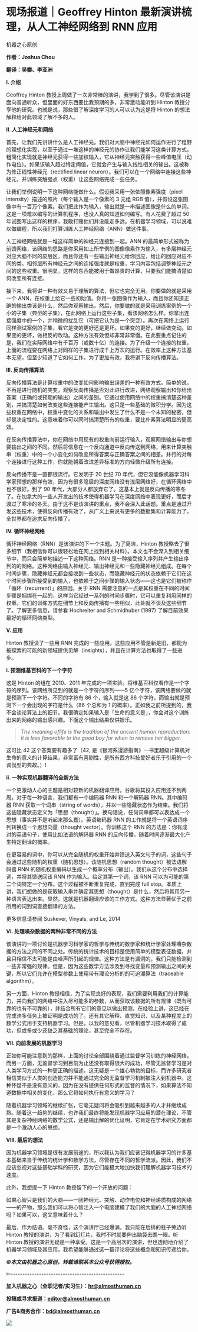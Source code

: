 # 现场报道｜Geoffrey Hinton 最新演讲梳理，从人工神经网络到 RNN 应用

机器之心原创

**作者：Joshua Chou**

**翻译：吴攀、李亚洲**

**Ⅰ. 介绍**

Geoffrey Hinton 教授上周做了一次非常棒的演讲，我学到了很多。尽管该演讲是面向普通听众，但里面的好东西要比我预期的多，非常激动能听到 Hinton 教授分享他的研究。也就是说，那些很了解深度学习的人可以认为这是将 Hinton 的想法解释给对此领域了解不多的人。

**Ⅱ. 人工神经元和网络**

首先，让我们先讲讲什么是人工神经元。我们对大脑中神经元如何运作进行了粗野的理想化实现，以至于通过一堆这样的神经元的协作让我们能学习这类计算方式。粗简化实现就是神经元获得一些加权输入，它从神经元突触获得一些峰值电压（动作电位）。如果该输入超过特定阈值，它就会产生与输入线性相关的输出。这被称为修正线性神经元（rectified linear neuron）。我们可以在一个网络中连接这些神经元，并训练突触强点（权重）让这些网络完成一些任务。

让我们举例说明一下这种网络能做什么。假设我采用一张依照像素强度（pixel intensity）描述的照片（每个输入是一个像素的 3 元组 RGB 值），并假设这张图像中有一百万个像素。我们把此作为输入，输出就是一串描述图像是什么的单词。这是一项难以编写的计算机程序，也没人真的知道如何编写。有人花费了超过 50 年试图写出这样的程序，我敢打赌他们并没能走多远。在机器学习领域，可以说难以做编程，所以我们打算训练人工神经网络（ANN）做这件事。

人工神经网络就是一堆这样简单的神经元连接到一起。ANN 的最简单形式被称为前馈网络，该网络的思路是你采用如上所举例的图像像素作为输入，有多层神经元对应大脑不同的皮层区，而且你还有一些输出神经元给你回应，给出的回应对应不同的类。相邻层所有神经元之间的连接强度就是权重，学习内容包括调整神经元之间的这些权重。很明显，这样的东西能被用于做昂贵的计算，只要我们能搞清楚如何改变所有连接。

接下来，我将讲一种有效又易于理解的算法，但它也完全无用。你要做的就是采用一个 ANN，在权重上给它一些初始值。你用一张图像作为输入，而且你还知道正确的输出类该是什么，然后你观察输出。然后，你要做的就是采用训练案例的一个小的子集（典型的子集），在此网络上运行这些子集，看该网络怎么样。你拿出连接强度中的一个，并稍微的扰乱它（可把它认为是一个突变）。再次在网络上运行同样测试案例的子集，看它是变的更好还是更坏。如果变的更好，继续做变动。如果变的更坏，做相反的改动。这种方法有效但却非常非常慢。在此要重点记住的是，我们在实际网络中有千百万（或数十亿）的连接。为了升级一个连接的权重，上面的流程要在网络上对同样的子集进行成千上万次的运行。在效率上这种方法基本无望，但至少知道了它如何工作。为了更加有效，我将讲下反向传播算法。

**III. 反向传播算法**

反向传播算法是计算权重中的改变如何影响输出误差的一种有效方式。简单的说，不再是进行随机的突变，观察反向传播是否对此进行改进，网络观察输出和你给出答案（正确的或预期的输出）之间的差别。它通过使用网络中的权重搞清楚这种差别，并搞清楚如何改变这些连接能产生输出。这只是一些基础的微积分学。因为这些权重在网络中，权重中变化的关系和输出中发生了什么不是一个未知的秘密，但却是决定性的。这意味着你可以同时搞清楚所有的权重，要比朴素算法明显的更高效。

在反向传播算法中，你在网络中用现有的权重向前运行输入，观察网络输出与你想要输出之间的不同。然后将信息在一个反向通道中反向传送到网络，用来计算突触串（权重）中的一个小变化如何改变所得答案与正确答案之间的相差。并行的对每个连接进行这种工作，你就能朝着改进差异标准的方向轻微升级所有连接。

反向传播不是一直都很流行。它发明于 20 世纪 70 年代，但它没能像机器学习科学家预想的那样有效，因为有很多隐层的深度网络没有浅层网络好，在循环网络中也不很好。到了 90 年代，大部分人都放弃它了。这基本上就是反向传播的寒冬了。在加拿大的一些人开发出的技术使得机器学习在深度网络中表现更好，而后才渡过了寒冷的冬天。由于这不是该演讲的重点，我不会深入此话题。重点是通过开发这些技术，使得反向传播有效了，从广义上来说有更多的数据集和计算能力了，全世界都在追求反向传播了。

**IV. 循环神经网络**

循环神经网络（RNN）是该演讲的下一个主题。为了简洁，Hinton 教授略去了很多细节（我相信你可以很轻松地在网上找到相关材料）。本文也不会深入到相关细节中，而只会简单地描述一下这种网络。RNN 是一种接受输入序列并产生输出序列的的网络。这种网络由输入神经元、输出神经元和一些隐藏神经元组成。在每个时间步骤，隐藏神经元都会接收到一些状态，而隐藏神经元的状态依赖于它们在这个时间步骤所接受到的输入，也依赖于之间步骤的输入状态——这也是它们被称作「循环（recurrent）」的原因。关于 RNN 需要注意的一点是其权重在不同的时间步骤是捆绑在一起的，这样当它经过一系列的时间步骤时，它可以重复利用同样的权重。它们的训练方式在细节上和反向传播有一些相似，此处就不谈及这些细节了。了解更多信息，请参看 Hochreiter and Schmidhuber (1997) 了解目前效果最好的循环网络类型。

**V. 应用**

Hinton 教授谈了一些用 RNN 完成的一些应用。这些应用不管是新是旧，都能为被探索的可能的新领域提供见解（insights），并且在计算方法也取得了一些进步。

**i. 预测维基百科的下一个字符**

这是 Hinton 的组在 2010、2011 年完成的一项实验。将维基百科仅看作是一个字符的序列。该网络所见到的就是一个字符的序列——5 亿个字符，该网络要做的就是预测下一个字符。不同的字符有 86 个，输入就是这 86 个字符，而输出就是预测下一个会出现的字符是什么（86 个总和为 1 的概率）。正如我之前所提到的，我不会谈论算法上的细节。我很确定如果输入是「生命的意义是」，你会对这个训练出来的网络的输出感兴趣。下面这个输出结果仅供娱乐。

> *The meaning oflife is the tradition of the ancient human reproduction: it is less favorable to the good boy for when to remove her bigger.*

这可比 42 这个答案要有趣多了（42, 是《银河系漫游指南》一书里超级计算机对生命的意义的计算结果，非常富有喜剧性，是所有西方科技爱好者乐于引用的一个调侃型的典故。）!

**ii. 一种实现机器翻译的全新方法**

一个更激动人心的主题是相对较新的机器翻译应用，谷歌将其投入应用还不到两周。对于每一种语言，我们都有一个编码器 RNN 和一个解码器 RNN。其中编码器 RNN 获取一个词串（string of words），并以一些隐藏状态作为结束。我们将这些隐藏状态定义为「思想（thought）」。换句话说，任何词串都可以表达成一个思想（事实并不是听起来那么蠢）。英语编码器 RNN 的工作就是将一个英语词序列转换成一个思想向量（thought vector）。你训练这个 RNN 的方法是：你有成对的英语句子，使用比如法语的解码器 RNN 的反向传播，随着时间逐渐最大化产生特定翻译的概率。

在更容易的词中，你可以从完全随机的权重开始并馈送入英文句子的词，这些句子会通过这些随机的权重（随机思想）。该随机思想（random thought）被法语解码器 RNN 的随机权重编码以生成一个概率分布（输出）。我们从这个分布中选择词，并将其馈送回该 RNN 作为输入。给定其第一个词，该 RNN 可以为可能的第二个词特定一个分布。这个过程被不断重复完成，直到完成 full stop。本质上讲，我们想做的是获取输入串并确定其思想（thought）是什么，然后将其用另一种语言表达出来。显然，这就是机器翻译应该的工作方式。这种方法显著优于之前所用的词到词直接翻译的方法。

更多信息请参阅 Suskever, Vinyals, and Le, 2014

**VI. 处理噪杂数据的两种非常不同的方法**

该演讲的一项讨论是机器学习科学家的哲学与传统的数学家和统计学家处理嘈杂数据的方法之间的不同之处。传统的统计技术的目标是使用简单的模型表征数据，并且只相信不太可能是由噪声所引起的规律。这种方法是有漏洞的，我们只能检测到一些非常强的规律。但是，因为这些数学方法涉及到寻找变量和预测输出之间的关键，所以它们允许在模型参数上使用带有理论分析的的可追溯算法（traceable algorithm）。

另一方面，Hinton 教授相信，为了实现良好的表现，我们需要利用我们的计算能力，并向我们的网络中注入尽可能多的参数，从而获取该数据的所有规律（既有可靠的也有不可靠的），并结合所有它们的意见以做出预测。在经验上讲，这已经在完成许多任务上被证明是成功的了。还有其它解释、直觉知识、以及某种程度上的数学公式用于支持机器学习。但是，以我的意见看，尽管机器学习技术取得了成功，但或多或少还缺乏其基础的理论，甚至完全不存在。

**VII. 向前发展的机器学习**

正如你可能注意到的那样，上面的讨论全部围绕着通过监督学习训练的神经网络。而另一方面，无监督学习到目前为止还没有取得很大的成功，尽管无监督学习是对人类学习方式的一种更正确的描述。这无疑是一个雄心勃勃的目标，而许多研究者相信类似于人类的创造能力并不能通过完全的无监督学习机制被注入到机器中。这种怀疑不是没有意义的，因为在没有提供任何形式的监督的情况下，如果算法不知道数据中相关的变化，那么它将如何执行有意义的学习？

随着机器学习领域的继续扩张，它毫无疑问将会吸引到越来越多的人才并继续成熟。随着这一趋势的继续，也许我们最终将能发现机器学习应用的潜在理论，不管其是复杂神经网络的数学公式，还是输出解的优化证明，它肯定在学术研究方面都是一个激动人心的思想。

**VIII. 最后的想法**

因为机器学习领域是很有发展前途的，所以我认为我们应该记得机器学习的许多基本基础来自于传统的统计学和数学方法，尽管存在不同的哲学流派。因此，我们不应该忽视对这些基础学科的研究，因为它们能极大地加快我们理解机器学习技术的速度。

此外，我想提一下 Hinton 教授留下的一个开放的问题：

如果心智只是我们的大脑——一团神经元、突触、动作电位和神经递质构成的网络——的产物，那么我们可以将心智注入一个电脑建模了我们的大脑的人工神经网络吗？如果可以，这又意味着什么？

最后，作为结语。毫不奇怪，这个演讲厅已经爆满，我只能在后排的柱子旁边听 Hinton 教授的演讲，为了看到幻灯片，我时不时就要伸出脑袋去瞧一眼。听 Hinton 教授的演讲无疑是一种享受。这是一个高层次的演讲，但也透彻地介绍了机器学习领域及其应用，我希望能够通过这一篇评论将这些概念和知识传递给你。

******©本文由机器之心原创，***转载请联系本公众号获得授权******。***

✄------------------------------------------------

**加入机器之心（全职记者/实习生）：hr@almosthuman.cn**

**投稿或寻求报道：editor@almosthuman.cn**

**广告&商务合作：bd@almosthuman.cn**

![](img/a573ff7d72f49f8fe283857b964d06fd.jpg)
